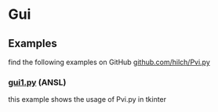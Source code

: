# Gui

## Examples

find the following examples on GitHub [github.com/hilch/Pvi.py](https://github.com/hilch/Pvi.py/tree/main/examples)

### [gui1.py](https://github.com/hilch/Pvi.py/tree/main/examples/gui1.py) (ANSL)

this example shows the usage of Pvi.py in tkinter
